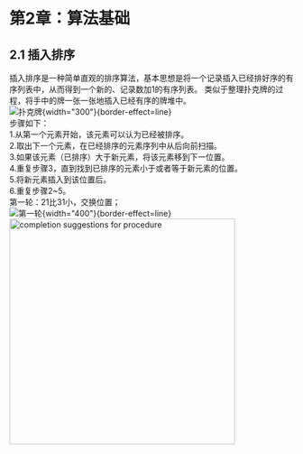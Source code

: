 # 第2章：算法基础

## 2.1 插入排序

插入排序是一种简单直观的排序算法，基本思想是将一个记录插入已经排好序的有序列表中，从而得到一个新的、记录数加1的有序列表。
类似于整理扑克牌的过程，将手中的牌一张一张地插入已经有序的牌堆中。  
![扑克牌](https://cos.lineng.club/halo/20240505010545.png){width="300"}{border-effect=line}  
步骤如下：  
1.从第一个元素开始，该元素可以认为已经被排序。   
2.取出下一个元素，在已经排序的元素序列中从后向前扫描。  
3.如果该元素（已排序）大于新元素，将该元素移到下一位置。  
4.重复步骤3，直到找到已排序的元素小于或者等于新元素的位置。  
5.将新元素插入到该位置后。  
6.重复步骤2~5。  
第一轮：21比31小，交换位置；  
![第一轮](https://cos.lineng.club/halo/202405050141362.png){width="400"}{border-effect=line}
<img src="https://cos.lineng.club/halo/202405050141362.png" alt="completion suggestions for procedure" width="400" border-effect="line"/>
